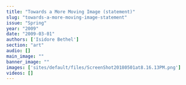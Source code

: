 ```yaml
---
title: "Towards a More Moving Image (statement)"
slug: "towards-a-more-moving-image-statement"
issue: "Spring"
year: "2009"
date: "2009-03-01"
authors: ['Isidore Bethel']
section: "art"
audio: []
main_image: ""
banner_image: ""
images: ['sites/default/files/ScreenShot20180501at8.16.13PM.png']
videos: []
---
```

